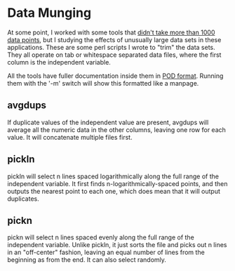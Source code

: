 Data Munging
===
At some point, I worked with some tools that [didn't take more than 1000 data points](http://www.catb.org/jargon/html/C/C-Programmers-Disease.html), but I studying the effects of unusually large data sets in these applications. These are some perl scripts I wrote to "trim" the data sets. They all operate on tab or whitespace separated data files, where the first column is the independent variable.

All the tools have fuller documentation inside them in [POD format](http://perldoc.perl.org/perlpod.html). Running them with the '-m' switch will show this formatted like a manpage.

avgdups
---
If duplicate values of the independent value are present, avgdups will average all the numeric data in the other columns, leaving one row for each value. It will concatenate multiple files first.

pickln
---
pickln will select n lines spaced logarithmically along the full range of the independent variable. It first finds n-logarithmically-spaced points, and then outputs the nearest point to each one, which does mean that it will output duplicates.

pickn
---
pickn will select n lines spaced evenly along the full range of the independent variable. Unlike pickln, it just sorts the file and picks out n lines in an "off-center" fashion, leaving an equal number of lines from the beginning as from the end. It can also select randomly.
